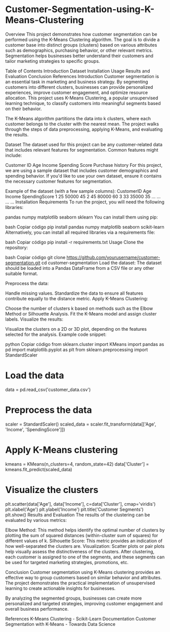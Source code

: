 # Customer-Segmentation-using-K-Means-Clustering

Overview
This project demonstrates how customer segmentation can be performed using the K-Means Clustering algorithm. The goal is to divide a customer base into distinct groups (clusters) based on various attributes such as demographics, purchasing behavior, or other relevant metrics. Segmentation helps businesses better understand their customers and tailor marketing strategies to specific groups.

Table of Contents
Introduction
Dataset
Installation
Usage
Results and Evaluation
Conclusion
References
Introduction
Customer segmentation is an essential task in marketing and business strategy. By segmenting customers into different clusters, businesses can provide personalized experiences, improve customer engagement, and optimize resource allocation. This project uses K-Means Clustering, a popular unsupervised learning technique, to classify customers into meaningful segments based on their behavior.

The K-Means algorithm partitions the data into k clusters, where each customer belongs to the cluster with the nearest mean. The project walks through the steps of data preprocessing, applying K-Means, and evaluating the results.

Dataset
The dataset used for this project can be any customer-related data that includes relevant features for segmentation. Common features might include:

Customer ID
Age
Income
Spending Score
Purchase history
For this project, we are using a sample dataset that includes customer demographics and spending behavior. If you'd like to use your own dataset, ensure it contains the necessary customer features for segmentation.

Example of the dataset (with a few sample columns):
CustomerID	Age	Income	SpendingScore
1	25	50000	45
2	45	80000	60
3	33	35000	35
...	...	...	...
Installation
Requirements
To run the project, you will need the following libraries:

pandas
numpy
matplotlib
seaborn
sklearn
You can install them using pip:

bash
Copiar código
pip install pandas numpy matplotlib seaborn scikit-learn
Alternatively, you can install all required libraries via a requirements file:

bash
Copiar código
pip install -r requirements.txt
Usage
Clone the repository:

bash
Copiar código
git clone https://github.com/yourusername/customer-segmentation.git
cd customer-segmentation
Load the dataset: The dataset should be loaded into a Pandas DataFrame from a CSV file or any other suitable format.

Preprocess the data:

Handle missing values.
Standardize the data to ensure all features contribute equally to the distance metric.
Apply K-Means Clustering:

Choose the number of clusters k based on methods such as the Elbow Method or Silhouette Analysis.
Fit the K-Means model and assign cluster labels.
Visualize the results:

Visualize the clusters on a 2D or 3D plot, depending on the features selected for the analysis.
Example code snippet:

python
Copiar código
from sklearn.cluster import KMeans
import pandas as pd
import matplotlib.pyplot as plt
from sklearn.preprocessing import StandardScaler

# Load the data
data = pd.read_csv('customer_data.csv')

# Preprocess the data
scaler = StandardScaler()
scaled_data = scaler.fit_transform(data[['Age', 'Income', 'SpendingScore']])

# Apply K-Means clustering
kmeans = KMeans(n_clusters=4, random_state=42)
data['Cluster'] = kmeans.fit_predict(scaled_data)

# Visualize the clusters
plt.scatter(data['Age'], data['Income'], c=data['Cluster'], cmap='viridis')
plt.xlabel('Age')
plt.ylabel('Income')
plt.title('Customer Segments')
plt.show()
Results and Evaluation
The results of the clustering can be evaluated by various metrics:

Elbow Method: This method helps identify the optimal number of clusters by plotting the sum of squared distances (within-cluster sum of squares) for different values of k.
Silhouette Score: This metric provides an indication of how well-separated the clusters are.
Visualization: Scatter plots or pair plots help visually assess the distinctiveness of the clusters.
After clustering, each customer is assigned to one of the segments, and these segments can be used for targeted marketing strategies, promotions, etc.

Conclusion
Customer segmentation using K-Means clustering provides an effective way to group customers based on similar behavior and attributes. The project demonstrates the practical implementation of unsupervised learning to create actionable insights for businesses.

By analyzing the segmented groups, businesses can create more personalized and targeted strategies, improving customer engagement and overall business performance.

References
K-Means Clustering - Scikit-Learn Documentation
Customer Segmentation with K-Means - Towards Data Science
